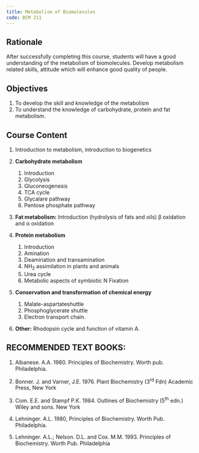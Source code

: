 ```yaml
---
title: Metabolism of Biomolecules
code: BCM 211
---
```


## Rationale

After successfully completing this course, students will have a good understanding of the metabolism of biomolecules. Develop metabolism related skills, attitude which will enhance good quality of people.

## Objectives

1. To develop the skill and knowledge of the metabolism
2. To understand the knowledge of carbohydrate, protein and fat metabolism.

## Course Content
1. Introduction to metabolism, introduction to biogenetics
2. **Carbohydrate metabolism**
   1. Introduction
   2. Glycolysis
   3. Gluconeogenesis
   4. TCA cycle
   5. Glycalare pathway
   6. Pentose phosphate pathway
3. **Fat metabolism:** Introduction (hydrolysis of fats and oils) β oxidation and α oxidation
4. **Protein metabolism**
   1. Introduction
   2. Amination
   3. Deamination and transamination
   4. NH<sub>2</sub> assimilation in plants and animals
   5. Urea cycle
   6. Metabolic aspects of symbiotic N Fixation

5. **Conservation and transformation of chemical energy**
   1. Malate-aspartateshuttle
   2. Phosphoglycerate shuttle
   3. Electron transport chain.

6. **Other:** Rhodopsin cycle and function of vitamin A.

## RECOMMENDED TEXT BOOKS:

1. Albanese. A.A. 1980. Principles of Biochemistry. Worth pub. Philadelphia.

2. Bonner. J. and Varner, J.E. 1976. Plant Biochemistry (3<sup>rd</sup> Fdn) Academic Press, New York

3. Com. E.E. and Stampf P.K. 1984. Outlines of Biochemistry (5<sup>th</sup> edn.) Wiley and sons. New York 
4. Lehninger. A.L. 1980, Principles of Biochemistry. Worth Pub. Philadelphia.

5. Lehninger. A.L.; Nelson. D.L. and Cox. M.M. 1993. Principles of Biochemistry. Worth Pub. Philadelphia